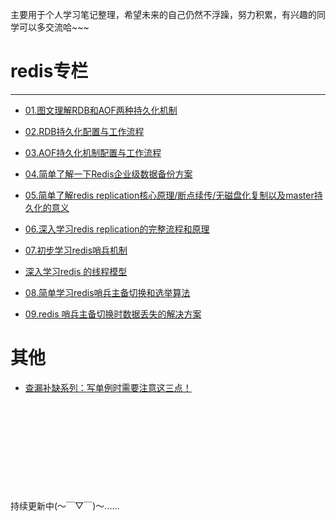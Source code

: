 主要用于个人学习笔记整理，希望未来的自己仍然不浮躁，努力积累，有兴趣的同学可以多交流哈~~~

# redis专栏

* * *


* [01.图文理解RDB和AOF两种持久化机制](https://www.cnblogs.com/mrmirror/p/13576342.html)

* [02.RDB持久化配置与工作流程](https://www.cnblogs.com/mrmirror/p/13581109.html)

* [03.AOF持久化机制配置与工作流程](https://www.cnblogs.com/mrmirror/p/13581116.html)

* [04.简单了解一下Redis企业级数据备份方案](https://www.cnblogs.com/mrmirror/p/13583225.html)

* [05.简单了解redis replication核心原理/断点续传/无磁盘化复制以及master持久化的意义](https://www.cnblogs.com/mrmirror/p/13583715.html)

* [06.深入学习redis replication的完整流程和原理](https://www.cnblogs.com/mrmirror/p/13584707.html)

* [07.初步学习redis哨兵机制](https://www.cnblogs.com/mrmirror/p/13592512.html)

* [深入学习redis 的线程模型](https://www.cnblogs.com/mrmirror/p/13587311.html)

* [08.简单学习redis哨兵主备切换和选举算法](https://www.cnblogs.com/mrmirror/p/13596151.html)

*  [09.redis 哨兵主备切换时数据丢失的解决方案](https://www.cnblogs.com/mrmirror/p/13605507.html)



# 其他

* [查漏补缺系列：写单例时需要注意这三点！](https://www.cnblogs.com/mrmirror/p/13576844.html)



&emsp;

&emsp;

&emsp;

&emsp;

&emsp;

持续更新中(～￣▽￣)～......

